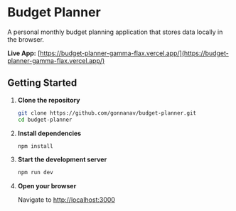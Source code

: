 # Budget Planner

A personal monthly budget planning application that stores data locally in the browser.

**Live App:** [https://budget-planner-gamma-flax.vercel.app/](https://budget-planner-gamma-flax.vercel.app/)

## Getting Started

1. **Clone the repository**

   ```bash
   git clone https://github.com/gonnanav/budget-planner.git
   cd budget-planner
   ```

2. **Install dependencies**

   ```bash
   npm install
   ```

3. **Start the development server**

   ```bash
   npm run dev
   ```

4. **Open your browser**

   Navigate to [http://localhost:3000](http://localhost:3000)
